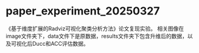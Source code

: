 # paper_experiment_20250327
《基于维度扩展的Radviz可视化聚类分析方法》论文复现实验。
相关图像在image文件夹下，data文件下是原数据，results文件夹下包含升维后的数据，以及可视化后Ducc和ACC评估数据。